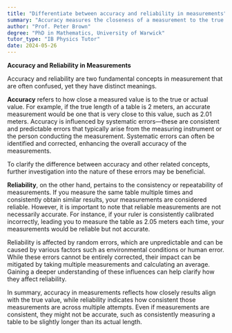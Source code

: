 ```yaml
---
title: "Differentiate between accuracy and reliability in measurements"
summary: "Accuracy measures the closeness of a measurement to the true value, whereas reliability assesses the consistency of measurements across different instances."
author: "Prof. Peter Brown"
degree: "PhD in Mathematics, University of Warwick"
tutor_type: "IB Physics Tutor"
date: 2024-05-26
---
```


**Accuracy and Reliability in Measurements**

Accuracy and reliability are two fundamental concepts in measurement that are often confused, yet they have distinct meanings.

**Accuracy** refers to how close a measured value is to the true or actual value. For example, if the true length of a table is $2$ meters, an accurate measurement would be one that is very close to this value, such as $2.01$ meters. Accuracy is influenced by systematic errors—these are consistent and predictable errors that typically arise from the measuring instrument or the person conducting the measurement. Systematic errors can often be identified and corrected, enhancing the overall accuracy of the measurements.

To clarify the difference between accuracy and other related concepts, further investigation into the nature of these errors may be beneficial.

**Reliability**, on the other hand, pertains to the consistency or repeatability of measurements. If you measure the same table multiple times and consistently obtain similar results, your measurements are considered reliable. However, it is important to note that reliable measurements are not necessarily accurate. For instance, if your ruler is consistently calibrated incorrectly, leading you to measure the table as $2.05$ meters each time, your measurements would be reliable but not accurate. 

Reliability is affected by random errors, which are unpredictable and can be caused by various factors such as environmental conditions or human error. While these errors cannot be entirely corrected, their impact can be mitigated by taking multiple measurements and calculating an average. Gaining a deeper understanding of these influences can help clarify how they affect reliability.

In summary, accuracy in measurements reflects how closely results align with the true value, while reliability indicates how consistent those measurements are across multiple attempts. Even if measurements are consistent, they might not be accurate, such as consistently measuring a table to be slightly longer than its actual length.
    